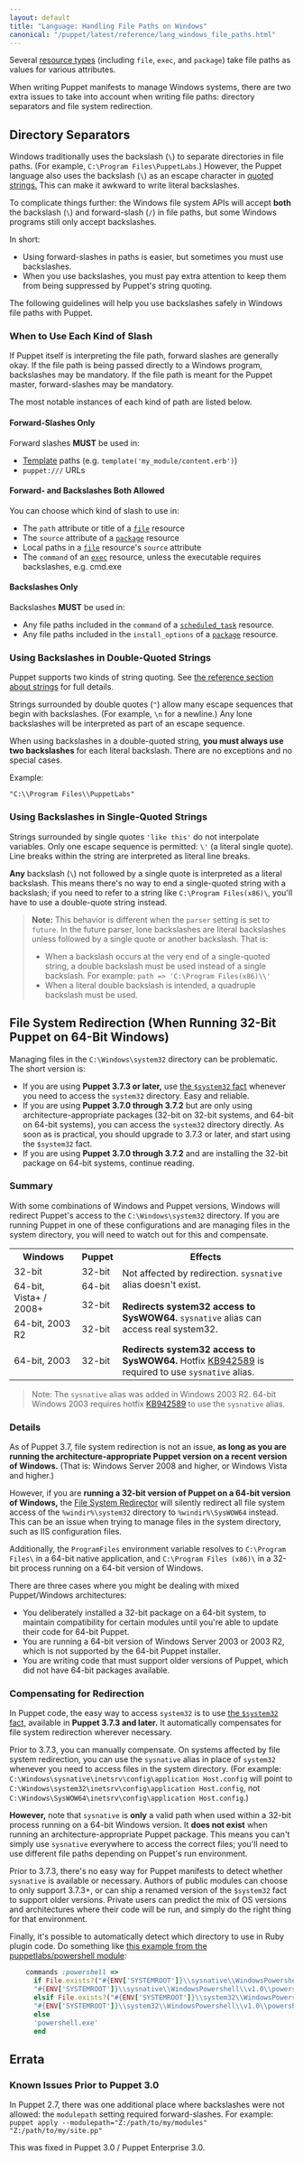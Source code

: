 ```yaml
---
layout: default
title: "Language: Handling File Paths on Windows"
canonical: "/puppet/latest/reference/lang_windows_file_paths.html"
---
```


[template]: /guides/templating.html
[scheduledtask]: /references/3.8.latest/type.html#scheduledtask
[exec]: /references/3.8.latest/type.html#exec
[package]: /references/3.8.latest/type.html#package
[file]: /references/3.8.latest/type.html#file

Several [resource types](./lang_resources.html) (including `file`, `exec`, and `package`) take file paths as values for various attributes.

When writing Puppet manifests to manage Windows systems, there are two extra issues to take into account when writing file paths: directory separators and file system redirection.

## Directory Separators

Windows traditionally uses the backslash (`\`) to separate directories in file paths. (For example, `C:\Program Files\PuppetLabs`.) However, the Puppet language also uses the backslash (`\`) as an escape character in [quoted strings.](./lang_datatypes.html#strings) This can make it awkward to write literal backslashes.

To complicate things further: the Windows file system APIs will accept **both** the backslash (`\`) and forward-slash (`/`) in file paths, but some Windows programs still only accept backslashes.

In short:

* Using forward-slashes in paths is easier, but sometimes you must use backslashes.
* When you use backslashes, you must pay extra attention to keep them from being suppressed by Puppet's string quoting.

The following guidelines will help you use backslashes safely in Windows file paths with Puppet.

### When to Use Each Kind of Slash

If Puppet itself is interpreting the file path, forward slashes are generally okay. If the file path is being passed directly to a Windows program, backslashes may be mandatory. If the file path is meant for the Puppet master, forward-slashes may be mandatory.

The most notable instances of each kind of path are listed below.

#### Forward-Slashes Only

Forward slashes **MUST** be used in:

* [Template][] paths (e.g. `template('my_module/content.erb')`)
* `puppet:///` URLs

#### Forward- and Backslashes Both Allowed

You can choose which kind of slash to use in:

* The `path` attribute or title of a [`file`][file] resource
* The `source` attribute of a [`package`][package] resource
* Local paths in a [`file`][file] resource's `source` attribute
* The `command` of an [`exec`][exec] resource, unless the executable requires backslashes, e.g. cmd.exe

#### Backslashes Only

Backslashes **MUST** be used in:

* Any file paths included in the `command` of a [`scheduled_task`][scheduledtask] resource.
* Any file paths included in the `install_options` of a [`package`][package] resource.


### Using Backslashes in Double-Quoted Strings

Puppet supports two kinds of string quoting. See [the reference section about strings](/puppet/latest/reference/lang_datatypes.html#strings) for full details.

Strings surrounded by double quotes (`"`) allow many escape sequences that begin with backslashes. (For example, `\n` for a newline.) Any lone backslashes will be interpreted as part of an escape sequence.

When using backslashes in a double-quoted string, **you must always use two backslashes** for each literal backslash. There are no exceptions and no special cases.

Example:

    "C:\\Program Files\\PuppetLabs"

### Using Backslashes in Single-Quoted Strings

Strings surrounded by single quotes `'like this'` do not interpolate variables. Only one escape sequence is permitted: `\'` (a literal single quote). Line breaks within the string are interpreted as literal line breaks.

**Any** backslash (`\`) not followed by a single quote is interpreted as a literal backslash. This means there's no way to end a single-quoted string with a backslash; if you need to refer to a string like `C:\Program Files(x86)\`, you'll have to use a double-quote string instead.

> **Note:** This behavior is different when the `parser` setting is set to `future`. In the future parser, lone backslashes are literal backslashes unless followed by a single quote or another backslash. That is:
>
> * When a backslash occurs at the very end of a single-quoted string, a double backslash must be used instead of a single backslash. For example: `path => 'C:\Program Files(x86)\\'`
> * When a literal double backslash is intended, a quadruple backslash must be used.


## File System Redirection (When Running 32-Bit Puppet on 64-Bit Windows)

Managing files in the `C:\Windows\system32` directory can be problematic. The short version is:

* If you are using **Puppet 3.7.3 or later,** use [the `$system32` fact](/facter/latest/core_facts.html#system32) whenever you need to access the `system32` directory. Easy and reliable.
* If you are using **Puppet 3.7.0 through 3.7.2** but are only using architecture-appropriate packages (32-bit on 32-bit systems, and 64-bit on 64-bit systems), you can access the `system32` directory directly. As soon as is practical, you should upgrade to 3.7.3 or later, and start using the `$system32` fact.
* If you are using **Puppet 3.7.0 through 3.7.2** and are installing the 32-bit package on 64-bit systems, continue reading.

### Summary

With some combinations of Windows and Puppet versions, Windows will redirect Puppet's access to the `C:\Windows\system32` directory. If you are running Puppet in one of these configurations and are managing files in the system directory, you will need to watch out for this and compensate.

<table>

<tr>
<th>Windows</th>
<th>Puppet</th>
<th>Effects</th>
</tr>

<tr>
<td>32-bit</td>
<td>32-bit</td>
<td rowspan="2">Not affected by redirection. <code>sysnative</code> alias doesn't exist.</td>
</tr>

<tr>
<td rowspan="2">64-bit, Vista+ / 2008+</td>
<td>64-bit</td>
</tr>

<tr>
<td>32-bit</td>
<td rowspan="2"><strong>Redirects system32 access to SysWOW64.</strong> <code>sysnative</code> alias can access real system32.</td>
</tr>

<tr>
<td>64-bit, 2003 R2</td>
<td>32-bit</td>
</tr>

<tr>
<td>64-bit, 2003</td>
<td>32-bit</td>
<td><strong>Redirects system32 access to SysWOW64.</strong> Hotfix <a href="http://support.microsoft.com/kb/942589/en-us">KB942589</a> is required to use <code>sysnative</code> alias.</td>
</tr>

</table>

> Note: The `sysnative` alias was added in Windows 2003 R2. 64-bit Windows 2003 requires hotfix [KB942589](http://support.microsoft.com/kb/942589/en-us) to use the `sysnative` alias.

### Details

As of Puppet 3.7, file system redirection is not an issue, **as long as you are running the architecture-appropriate Puppet version on a recent version of Windows.** (That is: Windows Server 2008 and higher, or Windows Vista and higher.)

However, if you are **running a 32-bit version of Puppet on a 64-bit version of Windows,** the <a href="http://msdn.microsoft.com/en-us/library/aa384187(v=vs.85).aspx">File System Redirector</a> will silently redirect all file system access of the `%windir%\system32` directory to `%windir%\SysWOW64` instead. This can be an issue when trying to manage files in the system directory, such as IIS configuration files.

Additionally, the `ProgramFiles` environment variable resolves to `C:\Program Files\` in a 64-bit native application, and `C:\Program Files (x86)\` in a 32-bit process running on a 64-bit version of Windows.

There are three cases where you might be dealing with mixed Puppet/Windows architectures:

* You deliberately installed a 32-bit package on a 64-bit system, to maintain compatibility for certain modules until you're able to update their code for 64-bit Puppet.
* You are running a 64-bit version of Windows Server 2003 or 2003 R2, which is not supported by the 64-bit Puppet installer.
* You are writing code that must support older versions of Puppet, which did not have 64-bit packages available.

### Compensating for Redirection

In Puppet code, the easy way to access `system32` is to use [the `$system32` fact,](/facter/latest/core_facts.html#system32) available in **Puppet 3.7.3 and later.** It automatically compensates for file system redirection wherever necessary.

Prior to 3.7.3, you can manually compensate. On systems affected by file system redirection, you can use the `sysnative` alias in place of `system32` whenever you need to access files in the system directory. (For example: `C:\Windows\sysnative\inetsrv\config\application Host.config` will point to `C:\Windows\system32\inetsrv\config\application Host.config`, not `C:\Windows\SysWOW64\inetsrv\config\application Host.config`.)

**However,** note that `sysnative` is **only** a valid path when used within a 32-bit process running on a 64-bit Windows version. It **does not exist** when running an architecture-appropriate Puppet package. This means you can't simply use `sysnative` everywhere to access the correct files; you'll need to use different file paths depending on Puppet's run environment.

Prior to 3.7.3, there's no easy way for Puppet manifests to detect whether `sysnative` is available or necessary. Authors of public modules can choose to only support 3.7.3+, or can ship a renamed version of the `$system32` fact to support older versions. Private users can predict the mix of OS versions and architectures where their code will be run, and simply do the right thing for that environment.

Finally, it's possible to automatically detect which directory to use in Ruby plugin code. Do something like [this example from the puppetlabs/powershell module](https://github.com/puppetlabs/puppetlabs-powershell/blob/master/lib/puppet/provider/exec/powershell.rb#L6-L13):

~~~ ruby
    commands :powershell =>
      if File.exists?("#{ENV['SYSTEMROOT']}\\sysnative\\WindowsPowershell\\v1.0\\powershell.exe")
      "#{ENV['SYSTEMROOT']}\\sysnative\\WindowsPowershell\\v1.0\\powershell.exe"
      elsif File.exists?("#{ENV['SYSTEMROOT']}\\system32\\WindowsPowershell\\v1.0\\powershell.exe")
      "#{ENV['SYSTEMROOT']}\\system32\\WindowsPowershell\\v1.0\\powershell.exe"
      else
      'powershell.exe'
      end
~~~


## Errata

### Known Issues Prior to Puppet 3.0

In Puppet 2.7, there was one additional place where backslashes were not allowed: the `modulepath` setting required forward-slashes. For example: `puppet apply --modulepath="Z:/path/to/my/modules" "Z:/path/to/my/site.pp"`

This was fixed in Puppet 3.0 / Puppet Enterprise 3.0.
